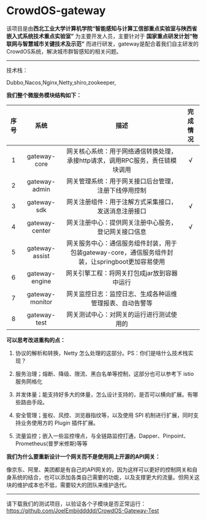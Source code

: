 # CrowdOS-gateway

该项目是由**西北工业大学计算机学院“智能感知与计算工信部重点实验室与陕西省嵌入式系统技术重点实验室”** 为主要开发人员，主要针对于 **国家重点研发计划“物联网与智慧城市关键技术及示范”** 而进行研发，gateway是配合着我们自主研发的CrowdOS系统，解决城市群智感知的相关问题。



---



技术栈： 

Dubbo,Nacos,Nginx,Netty,shiro,zookeeper,



**我们整个微服务模块结构如下：**

| 序号 |      系统       |                             描述                             | 完成情况 |
| :--: | :-------------: | :----------------------------------------------------------: | :------: |
|  1   |  gateway-core   | 网关核心系统：用于网络通信转换处理，承接http请求，调用RPC服务，责任链模块调用 |    √     |
|  2   |  gateway-admin  |     网关管理系统：用于网关接口后台管理，注册下线停用控制     |          |
|  3   |   gateway-sdk   |     网关注册组件：用于注解方式采集接口，发送消息注册接口     |    √     |
|  4   | gateway-center  |     网关注册中心：提供网关注册中心服务，登记网关接口信息     |    √     |
|  5   | gateway-assist  | 网关服务中心：通信服务组件封装，用于包装gateway-core，通信服务组件封装，让springboot更加容易使用 |          |
|  6   | gateway-engine  |         网关引擎工程：将网关打包成jar放到容器中运行          |          |
|  7   | gateway-monitor |   网关监控日志：监控日志、生成各种运维管理报表、自动告警等   |          |
|  8   |  gateway-test   |           网关测试中心：对网关的运行进行测试使用的           |          |



**可以思考改进重构的点：**

1. 协议的解析和转换，Netty 怎么处理的这部分。PS：你们是啥什么技术栈实现？ 

2. 服务治理；熔断、降级、限流、黑白名单等控制，这部分也可以参考下 istio 服务网格化 
2. 并发体量；能支持好多大的体量，怎么设计支持的，是否可以横向扩展。有哪些路由手段。
2. 安全管理；鉴权、风控、浏览器指纹等，以及使用 SPI 机制进行扩展，同时支持业务使用方的 Plugin 插件扩展。
2. 流量监控；嵌入一些监控埋点，与全链路监控打通，Dapper、Pinpoint、Prometheus(普罗米修斯)等等



**我们为什么要重新设计一个网关而不是使用网上开源的API网关：**

像京东、阿里、美团都是有自己的API网关的，因为这样可以更好的控制网关和自身系统的结合，也可以添加各类自己需要的功能，以及支撑更大的流量。但网关这块的维护成本也不低，需要较大的团队来维护迭代。

---

请下载我们的测试项目，以验证各个子模块是否正常运行：https://github.com/JoelEmbiiddddd/CrowdOS-Gateway-Test
